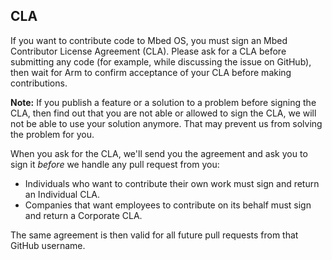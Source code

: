 ## CLA

If you want to contribute code to Mbed OS, you must sign an Mbed Contributor License Agreement (CLA). Please ask for a CLA before submitting any code (for example, while discussing the issue on GitHub), then wait for Arm to confirm acceptance of your CLA before making contributions.

<span class="notes">**Note:** If you publish a feature or a solution to a problem before signing the CLA, then find out that you are not able or allowed to sign the CLA, we will not be able to use your solution anymore. That may prevent us from solving the problem for you.</span>

When you ask for the CLA, we'll send you the agreement and ask you to sign it *before* we handle any pull request from you:

- Individuals who want to contribute their own work must sign and return an Individual CLA.
- Companies that want employees to contribute on its behalf must sign and return a Corporate CLA.

The same agreement is then valid for all future pull requests from that GitHub username.  
